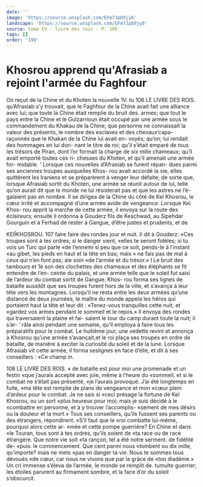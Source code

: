 ```yaml
---
date: ''
image: 'https://source.unsplash.com/EFm7JpD9jy8'
landscape: 'https://source.unsplash.com/EFm7JpD9jy8'
source: tome IV - livre des rois - P. 105
tags: []
order: '199'
---
```


# Khosrou apprend qu'Afrasiab a rejoint l'armée du Faghfour

On reçut de la Chine et du Khoten la nouvelle
1V. tu
106 LE LIVRE DES ROIS. qu’Afrasiab s’y trouvait, que le Faghfour de la Chine
avait fait une alliance avec lui; que toute la Chine était remplie du bruit des. armes; que tout le pays entre la Chine et le Gulzarrioun était occupé par une armée sous le commandement du Khakau de la Chine; que personne ne connaissait la valeur des présents, le nombre des esclaves et des chevaux’capa- raçonnés que le Khakan de la Chine lui avait en- voyés; qu’on; lui rendait des hommages en lui don-
nant le titre de roi; qu’il s’était emparé de tous les trésors de Piran, dont l’or formait la charge de six mille chameaux; qu’il avait emporté toutes ces ri- chesses du Khoten, et qu’il amenait une armée for- midable. ’
Lorsque ces nouvelles d’Afrasiab se furent répan-
dues parmi ses anciennes troupes auxquelles Khos- rou avait accordé la vie, elles quittèrent les Iraniens
et se préparèrent à venger leur défaite; de sorte que, lorsque Afrasiab sortit du Khoten, une armée se réunit autour de lui, telle qu’on aurait dit que le monde ne lui résisterait pas et que les astres ne l’é- galaient pas en nombre. Il se dirigea de la Chine du côté de Keï Khosrou, le cœur irrité et accompagné
d’une armée avide de vengeance. Lorsque Keï Khos-
rou apprit la marche de cette armée, il envoya sur la route des éclaireurs; ensuite il ordonna à Gouderz
fils de Keschwad, au Sipehdar Gourguin et à Ferhad de rester à Gangue, d’être justes et prudents, et de

KEIÎKHOSROU. 107 faire faire des rondes jour et nuit. Il dit à Gouderz:
«Ces troupes sont à tes ordres; si le danger vient, «elles te seront fidèles; si tu vois un Turc qui parle «de l’ennemi si peu que ce soit, pends-le à l’instant
«au gibet, les pieds en haut et la tête en bas; mais « ne fais pas de mal à ceux qui n’en font pas; aie soin
«de l’armée et du trésor.» I
Le bruit des tambours et 1è son des clochettes des
chameaux et des éléphants se fit entendre de l’en-
ceinte du palais, et une armée telle que le soleil fut saisi de l’ardeur du combat sortit de Gangue. Khos- rou forma ses lignes de bataille aussitôt que ses troupes furent hors de la ville, et s’avança à leur tête
vers les montagnes. Lorsqu’il ne resta entre les deux armées qu’une distance de deux journées, le maître
du monde appela les héros qui portaient haut la tête
et leur dit : «Tenez-vous tranquilles cette nuit, et «gardez vos armes pendant le sommeil et le repos.»
Il envoya des rondes qui traversaient la plaine et fai- saient le tour du camp durant toute la nuit; il s’ar- ’
râla ainsi pendant une semaine, qu’il employa à faire
tous les préparatifs pour le combat. Le huitième jour, une vedette revint et annonça à Khosrou qu’une
armée s’avançait,et le roi plaça ses troupes en ordre
de bataille, de manière à exciter la curiosité du soleil
et de la lune.
Lorsque Afrasiab vit cette armée, il forma seslignes en face d’elle, et dit à ses conseillers : «Ce champ
in.

108 LE LIVRE DES ROIS.
« de bataille est pour moi une promenade et un festin «que j’aurais accepté avec joie, même à l’heure du
«sommeil, et si le combat ne s’était pas présenté,
«je l’aurais provoqué. J’ai été longtemps en fuite,
«ma tête est remplie de plans de vengeance et mon «cœur plein d’ardeur pour le combat. Je ne sais si «ceci présage la fortune de Keï Khosrou, ou un sort «plus heureux pour moi; mais je suis décidé à le «combattre en personne, et à y trouver l’accomplis- «sement de mes désirs ou la douleur et la mort.» Tous ses conseillers, qu’ils fussent ses parents ou des étrangers, répondirent: «S’il faut que le
«roi combatte lui-même, pourquoi alors cette ar- «mée et cette pompe guerrière? En Chine et dans «le Touran, tous sont à tes ordres, qu’ils soient de «ta race ou de race étrangère. Que notre vie soit «ta rançon, tel a été notre serment. de fidélité de-
«puis. le commencement. Que cent parmi nous «tombent ou dix mille, qu’importe? mais ne mets «pas en danger ta vie. Nous te sommes tous dévoués
«de cœur, car nous ne vivons que par la grâce de «ton diadème.» Un cri immense s’éleva de l’armée,
le monde se remplit de. tumulte guerrier; les étoiles parurent au firmament sombre, et la face d’or du soleil s’obscurcit.

